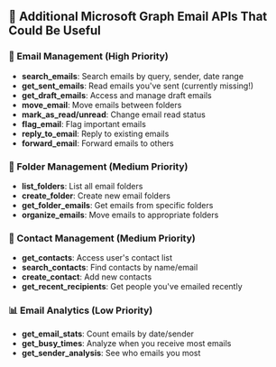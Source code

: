 ## 🚀 Additional Microsoft Graph Email APIs That Could Be Useful

### 📧 Email Management (High Priority)

- **search_emails**: Search emails by query, sender, date range
- **get_sent_emails**: Read emails you've sent (currently missing!)
- **get_draft_emails**: Access and manage draft emails
- **move_email**: Move emails between folders
- **mark_as_read/unread**: Change email read status
- **flag_email**: Flag important emails
- **reply_to_email**: Reply to existing emails
- **forward_email**: Forward emails to others

### 📁 Folder Management (Medium Priority)

- **list_folders**: List all email folders
- **create_folder**: Create new email folders
- **get_folder_emails**: Get emails from specific folders
- **organize_emails**: Move emails to appropriate folders

### 👥 Contact Management (Medium Priority)

- **get_contacts**: Access user's contact list
- **search_contacts**: Find contacts by name/email
- **create_contact**: Add new contacts
- **get_recent_recipients**: Get people you've emailed recently

### 📊 Email Analytics (Low Priority)

- **get_email_stats**: Count emails by date/sender
- **get_busy_times**: Analyze when you receive most emails
- **get_sender_analysis**: See who emails you most
